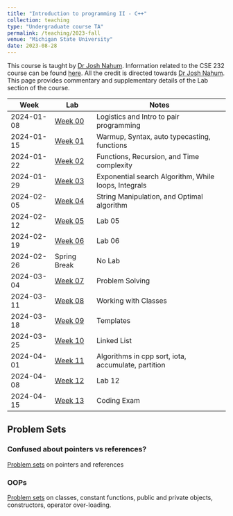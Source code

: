 ```yaml
---
title: "Introduction to programming II - C++"
collection: teaching
type: "Undergraduate course TA"
permalink: /teaching/2023-fall
venue: "Michigan State University"
date: 2023-08-28
---
```

This course is taught by [Dr Josh Nahum](http://www.nahum.us/). Information related to the CSE 232 course can be found [here](https://www.cse.msu.edu/~cse232/). All the credit is directed towards [Dr Josh Nahum](http://www.nahum.us/). This page provides commentary and supplementary details of the Lab section of the course.

<table id="course-calendar">
    <thead>
        <tr>
            <th>Week</th>
            <th>Lab</th>
            <th>Notes</th>
        </tr>
    </thead>
    <tbody>
        <tr>
            <td>2024-01-08</td>
            <td><a href="https://sachit3022.github.io/cse232/Labs/Lab0.html">Week 00</a></td>
            <td>Logistics and Intro to pair programming</td>
        </tr>
        <tr>
            <td>2024-01-15</td>
            <td><a href="https://sachit3022.github.io/cse232/Labs/Lab1.html">Week 01</a></td>
            <td>Warmup, Syntax, auto typecasting, functions</td>
        </tr>
        <tr>
            <td>2024-01-22</td>
            <td><a href="https://sachit3022.github.io/cse232/Labs/Lab2.html">Week 02</a></td>
            <td>Functions, Recursion, and Time complexity</td>
        </tr>
        <tr>
            <td>2024-01-29</td>
            <td><a href="https://sachit3022.github.io/cse232/Labs/Lab3.html">Week 03</a></td>
            <td>Exponential search Algorithm, While loops, Integrals</td>
        </tr>
        <tr>
            <td>2024-02-05</td>
            <td><a href="https://sachit3022.github.io/cse232/Labs/Lab4.html">Week 04</a></td>
            <td>String Manipulation, and Optimal algorithm</td>
        </tr>
        <tr>
            <td>2024-02-12</td>
            <td><a href="https://sachit3022.github.io/cse232/Labs/Lab5.html">Week 05</a></td>
            <td>Lab 05</td>
        </tr>
        <tr>
            <td>2024-02-19</td>
            <td><a href="https://sachit3022.github.io/cse232/Labs/Lab6.html">Week 06</a></td>
            <td>Lab 06</td>
        </tr>
        <tr>
            <td>2024-02-26</td>
            <td>Spring Break</td>
            <td>No Lab</td>
        </tr>
        <tr>
            <td>2024-03-04</td>
            <td><a href="https://sachit3022.github.io/cse232/Labs/Lab7.html">Week 07</a></td>
            <td>Problem Solving</td>
        </tr>
        <tr>
            <td>2024-03-11</td>
            <td><a href="https://sachit3022.github.io/cse232/Labs/Lab8.html">Week 08</a></td>
            <td>Working with Classes</td>
        </tr>
        <tr>
            <td>2024-03-18</td>
            <td><a href="https://sachit3022.github.io/cse232/Labs/Lab9.html">Week 09</a></td>
            <td>Templates</td>
        </tr>
        <tr>
            <td>2024-03-25</td>
            <td><a href="https://sachit3022.github.io/cse232/Labs/Lab10.html">Week 10</a></td>
            <td>Linked List</td>
        </tr>
        <tr>
            <td>2024-04-01</td>
            <td><a href="https://sachit3022.github.io/cse232/Labs/Lab11.html">Week 11</a></td>
            <td>Algorithms in cpp sort, iota, accumulate, partition</td>
        </tr>
        <tr>
            <td>2024-04-08</td>
            <td><a href="https://sachit3022.github.io/cse232/Labs/Lab12.html">Week 12</a></td>
            <td>Lab 12</td>
        </tr>
        <tr>
            <td>2024-04-15</td>
            <td><a href="https://cse232-msu.github.io/CSE232/lectures/exam.html">Week 13</a></td>
            <td>Coding Exam</td>
        </tr>
    </tbody>
</table>


## Problem Sets

### Confused about pointers vs references? 

[Problem sets](https://sachit3022.github.io/cse232/problems/pointers.pdf) on pointers and references


### OOPs

[Problem sets](https://sachit3022.github.io/cse232/problems/classes.pdf) on classes, constant functions, public and private objects, constructors, operator over-loading. 
